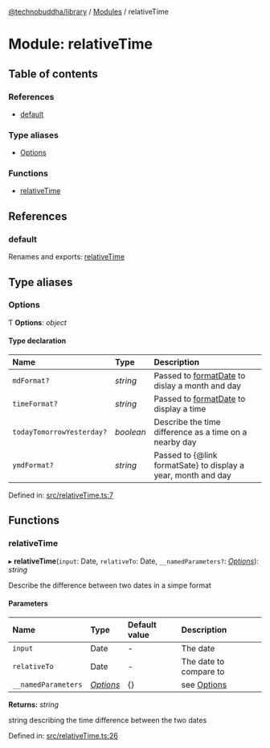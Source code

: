 [@technobuddha/library](../..) / [Modules](../Modules.md) / relativeTime

# Module: relativeTime

## Table of contents

### References

- [default](relativetime.md#default)

### Type aliases

- [Options](relativetime.md#options)

### Functions

- [relativeTime](relativetime.md#relativetime)

## References

### default

Renames and exports: [relativeTime](relativetime.md#relativetime)

## Type aliases

### Options

Ƭ **Options**: *object*

#### Type declaration

| Name | Type | Description |
| :------ | :------ | :------ |
| `mdFormat?` | *string* | Passed to [formatDate](formatdate.md) to dislay a month and day |
| `timeFormat?` | *string* | Passed to [formatDate](formatdate.md) to display a time |
| `todayTomorrowYesterday?` | *boolean* | Describe the time difference as a time on a nearby day |
| `ymdFormat?` | *string* | Passed to {@link formatSate} to display a year, month and day |

Defined in: [src/relativeTime.ts:7](../src/relativeTime.ts#L7)

## Functions

### relativeTime

▸ **relativeTime**(`input`: Date, `relativeTo`: Date, `__namedParameters?`: [*Options*](relativetime.md#options)): *string*

Describe the difference between two dates in a simpe format

#### Parameters

| Name | Type | Default value | Description |
| :------ | :------ | :------ | :------ |
| `input` | Date | - | The date |
| `relativeTo` | Date | - | The date to compare to |
| `__namedParameters` | [*Options*](relativetime.md#options) | {} | see [Options](relativetime.md#options) |

**Returns:** *string*

string describing the time difference between the two dates

Defined in: [src/relativeTime.ts:26](../src/relativeTime.ts#L26)
